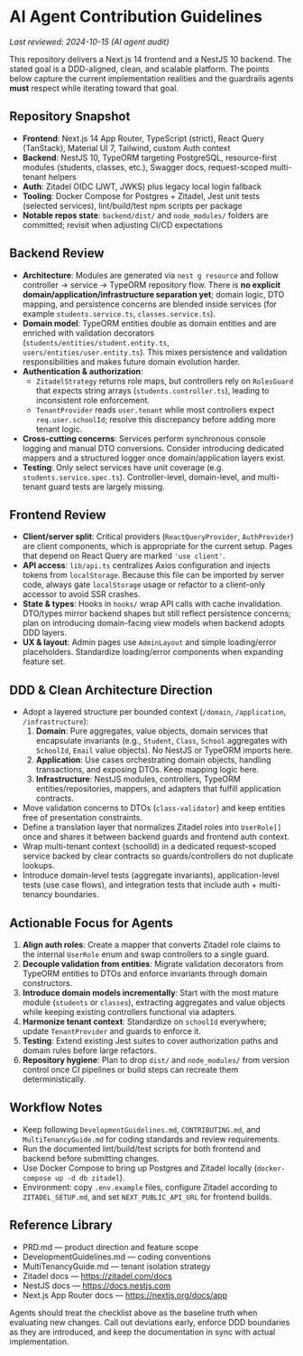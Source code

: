 # AI Agent Contribution Guidelines

_Last reviewed: 2024-10-15 (AI agent audit)_

This repository delivers a Next.js 14 frontend and a NestJS 10 backend. The stated goal is a DDD-aligned, clean, and scalable platform. The points below capture the current implementation realities and the guardrails agents **must** respect while iterating toward that goal.

## Repository Snapshot
- **Frontend**: Next.js 14 App Router, TypeScript (strict), React Query (TanStack), Material UI 7, Tailwind, custom Auth context
- **Backend**: NestJS 10, TypeORM targeting PostgreSQL, resource-first modules (students, classes, etc.), Swagger docs, request-scoped multi-tenant helpers
- **Auth**: Zitadel OIDC (JWT, JWKS) plus legacy local login fallback
- **Tooling**: Docker Compose for Postgres + Zitadel, Jest unit tests (selected services), lint/build/test npm scripts per package
- **Notable repos state**: `backend/dist/` and `node_modules/` folders are committed; revisit when adjusting CI/CD expectations

## Backend Review
- **Architecture**: Modules are generated via `nest g resource` and follow controller → service → TypeORM repository flow. There is **no explicit domain/application/infrastructure separation yet**; domain logic, DTO mapping, and persistence concerns are blended inside services (for example `students.service.ts`, `classes.service.ts`).
- **Domain model**: TypeORM entities double as domain entities and are enriched with validation decorators (`students/entities/student.entity.ts`, `users/entities/user.entity.ts`). This mixes persistence and validation responsibilities and makes future domain evolution harder.
- **Authentication & authorization**:
  - `ZitadelStrategy` returns role maps, but controllers rely on `RolesGuard` that expects string arrays (`students.controller.ts`), leading to inconsistent role enforcement.
  - `TenantProvider` reads `user.tenant` while most controllers expect `req.user.schoolId`; resolve this discrepancy before adding more tenant logic.
- **Cross-cutting concerns**: Services perform synchronous console logging and manual DTO conversions. Consider introducing dedicated mappers and a structured logger once domain/application layers exist.
- **Testing**: Only select services have unit coverage (e.g. `students.service.spec.ts`). Controller-level, domain-level, and multi-tenant guard tests are largely missing.

## Frontend Review
- **Client/server split**: Critical providers (`ReactQueryProvider`, `AuthProvider`) are client components, which is appropriate for the current setup. Pages that depend on React Query are marked `'use client'`.
- **API access**: `lib/api.ts` centralizes Axios configuration and injects tokens from `localStorage`. Because this file can be imported by server code, always gate `localStorage` usage or refactor to a client-only accessor to avoid SSR crashes.
- **State & types**: Hooks in `hooks/` wrap API calls with cache invalidation. DTO/types mirror backend shapes but still reflect persistence concerns; plan on introducing domain-facing view models when backend adopts DDD layers.
- **UX & layout**: Admin pages use `AdminLayout` and simple loading/error placeholders. Standardize loading/error components when expanding feature set.

## DDD & Clean Architecture Direction
- Adopt a layered structure per bounded context (`/domain`, `/application`, `/infrastructure`):
  1. **Domain**: Pure aggregates, value objects, domain services that encapsulate invariants (e.g., `Student`, `Class`, `School` aggregates with `SchoolId`, `Email` value objects). No NestJS or TypeORM imports here.
  2. **Application**: Use cases orchestrating domain objects, handling transactions, and exposing DTOs. Keep mapping logic here.
  3. **Infrastructure**: NestJS modules, controllers, TypeORM entities/repositories, mappers, and adapters that fulfill application contracts.
- Move validation concerns to DTOs (`class-validator`) and keep entities free of presentation constraints.
- Define a translation layer that normalizes Zitadel roles into `UserRole[]` once and shares it between backend guards and frontend auth context.
- Wrap multi-tenant context (schoolId) in a dedicated request-scoped service backed by clear contracts so guards/controllers do not duplicate lookups.
- Introduce domain-level tests (aggregate invariants), application-level tests (use case flows), and integration tests that include auth + multi-tenancy boundaries.

## Actionable Focus for Agents
1. **Align auth roles**: Create a mapper that converts Zitadel role claims to the internal `UserRole` enum and swap controllers to a single guard.
2. **Decouple validation from entities**: Migrate validation decorators from TypeORM entities to DTOs and enforce invariants through domain constructors.
3. **Introduce domain models incrementally**: Start with the most mature module (`students` or `classes`), extracting aggregates and value objects while keeping existing controllers functional via adapters.
4. **Harmonize tenant context**: Standardize on `schoolId` everywhere; update `TenantProvider` and guards to enforce it.
5. **Testing**: Extend existing Jest suites to cover authorization paths and domain rules before large refactors.
6. **Repository hygiene**: Plan to drop `dist/` and `node_modules/` from version control once CI pipelines or build steps can recreate them deterministically.

## Workflow Notes
- Keep following `DevelopmentGuidelines.md`, `CONTRIBUTING.md`, and `MultiTenancyGuide.md` for coding standards and review requirements.
- Run the documented lint/build/test scripts for both frontend and backend before submitting changes.
- Use Docker Compose to bring up Postgres and Zitadel locally (`docker-compose up -d db zitadel`).
- Environment: copy `.env.example` files, configure Zitadel according to `ZITADEL_SETUP.md`, and set `NEXT_PUBLIC_API_URL` for frontend builds.

## Reference Library
- PRD.md — product direction and feature scope
- DevelopmentGuidelines.md — coding conventions
- MultiTenancyGuide.md — tenant isolation strategy
- Zitadel docs — https://zitadel.com/docs
- NestJS docs — https://docs.nestjs.com
- Next.js App Router docs — https://nextjs.org/docs/app

Agents should treat the checklist above as the baseline truth when evaluating new changes. Call out deviations early, enforce DDD boundaries as they are introduced, and keep the documentation in sync with actual implementation.
